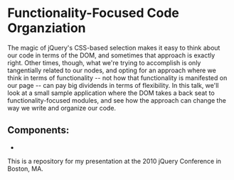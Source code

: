 # Functionality-Focused Code Organziation

The magic of jQuery's CSS-based selection makes it easy to think about our code in terms of the DOM, and sometimes that approach is exactly right. Other times, though, what we're trying to accomplish is only tangentially related to our nodes, and opting for an approach where we think in terms of functionality -- not how that functionality is manifested on our page -- can pay big dividends in terms of flexibility. In this talk, we'll look at a small sample application where the DOM takes a back seat to functionality-focused modules, and see how the approach can change the way we write and organize our code.

## Components:

- 

This is a repository for my presentation at the 2010 jQuery Conference in Boston, MA.
